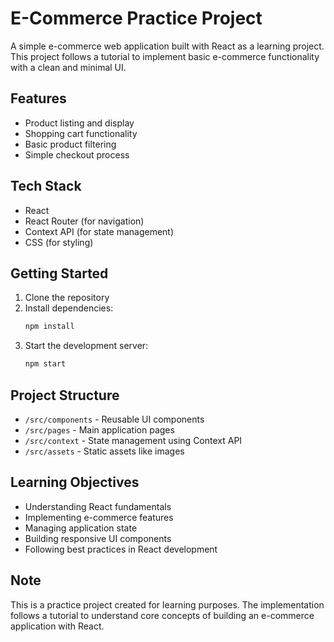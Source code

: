 # E-Commerce Practice Project

A simple e-commerce web application built with React as a learning project. This project follows a tutorial to implement basic e-commerce functionality with a clean and minimal UI.

## Features
- Product listing and display
- Shopping cart functionality
- Basic product filtering
- Simple checkout process

## Tech Stack
- React
- React Router (for navigation)
- Context API (for state management)
- CSS (for styling)

## Getting Started
1. Clone the repository
2. Install dependencies:
   ```bash
   npm install
   ```
3. Start the development server:
   ```bash
   npm start
   ```

## Project Structure
- `/src/components` - Reusable UI components
- `/src/pages` - Main application pages
- `/src/context` - State management using Context API
- `/src/assets` - Static assets like images

## Learning Objectives
- Understanding React fundamentals
- Implementing e-commerce features
- Managing application state
- Building responsive UI components
- Following best practices in React development

## Note
This is a practice project created for learning purposes. The implementation follows a tutorial to understand core concepts of building an e-commerce application with React.
